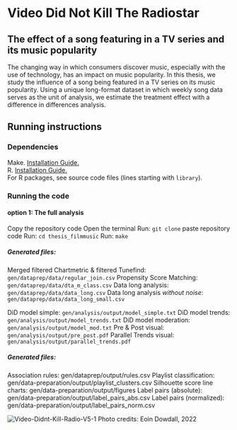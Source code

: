 # Video Did Not Kill The Radiostar
## The effect of a song featuring in a TV series and its music popularity

The changing way in which consumers discover music, especially with the use of technology, has an impact on music popularity. In this thesis, we study the influence of a song being featured in a TV series on its music popularity. Using a unique long-format dataset in which weekly song data serves as the unit of analysis, we estimate the treatment effect with a difference in differences analysis. 

## Running instructions
### Dependencies

Make. [Installation Guide.](http://tilburgsciencehub.com/setup/make)\
R. [Installation Guide.](http://tilburgsciencehub.com/setup/r/)\
For R packages, see source code files (lines starting with `library`).

### Running the code

#### option 1: The full analysis

Copy the repository code
Open the terminal
Run: `git clone` paste repository code
Run: `cd thesis_filmmusic`
Run: `make`

##### Generated files:

Merged filtered Chartmetric & filtered Tunefind: `gen/dataprep/data/regular_join.csv`
Propensity Score Matching: `gen/dataprep/data/dta_m_class.csv`
Data long analysis: `gen/dataprep/data/data_long.csv`
Data long analysis *without noise*: `gen/dataprep/data/data_long_small.csv`

DiD model simple: `gen/analysis/output/model_simple.txt`
DiD model trends: `gen/analysis/output/model_trends.txt`
DiD model moderation: `gen/analysis/output/model_mod.txt`
Pre & Post visual: `gen/analysis/output/pre_post.pdf`
Parallel Trends visual: `gen/analysis/output/parallel_trends.pdf`









##### Generated files:

Association rules: gen/dataprep/output/rules.csv
Playlist classification: gen/data-preparation/output/playlist_clusters.csv
Silhouette score line charts: gen/data-preparation/output/figures
Label pairs (absolute): gen/data-preparation/output/label_pairs_abs.csv
Label pairs (normalized): gen/data-preparation/output/label_pairs_norm.csv








![Video-Didnt-Kill-Radio-V5-1](https://user-images.githubusercontent.com/98962990/210887465-22a32a09-0819-4d19-ab44-ccf97618ef06.png)
Photo credits: Eoin Dowdall, 2022
